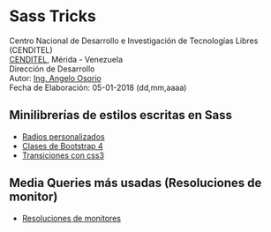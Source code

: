 # Sass Tricks
Centro Nacional de Desarrollo e Investigación de Tecnologías Libres (CENDITEL) <br>
[CENDITEL](https://www.cenditel.gob.ve/), Mérida - Venezuela<br>
Dirección de Desarrollo<br>
Autor: [Ing. Angelo Osorio](https://twitter.com/Engel_PAIN)<br>
Fecha de Elaboración: 05-01-2018 (dd,mm,aaaa)

## Minilibrerías de estilos escritas en Sass
  * [Radios personalizados](./radios/radios.md)
  * [Clases de Bootstrap 4](./bootstrap4/README.md)
  * [Transiciones con css3](./transition/README.md)

## Media Queries más usadas (Resoluciones de monitor)
  * [Resoluciones de monitores](./datos/resoluciones.md)